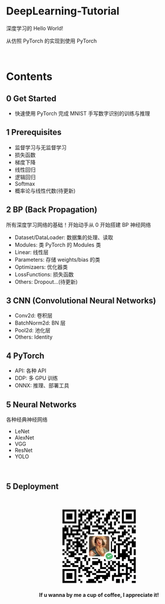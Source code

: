 &emsp;
# DeepLearning-Tutorial

深度学习的 Hello World! 

从仿照 PyTorch 的实现到使用 PyTorch

&emsp;
# Contents
## 0 Get Started
- 快速使用 PyTorch 完成 MNIST 手写数字识别的训练与推理


## 1 Prerequisites
- 监督学习与无监督学习
- 损失函数
- 梯度下降
- 线性回归
- 逻辑回归
- Softmax
- 概率论与线性代数(待更新)

## 2 BP (Back Propagation)
所有深度学习网络的基础！开始动手从 0 开始搭建 BP 神经网络
- Dataset/DataLoader: 数据集的处理、读取
- Modules: 类 PyTorch 的 Modules 类
- Linear: 线性层
- Parameters: 存储 weights/bias 的类
- Optimizaers: 优化器类
- LossFunctions: 损失函数
- Others: Dropout...(待更新)


## 3 CNN (Convolutional Neural Networks)
- Conv2d: 卷积层
- BatchNorm2d: BN 层
- Pool2d: 池化层
- Others: Identity

## 4 PyTorch
- API: 各种 API 
- DDP: 多 GPU 训练
- ONNX: 推理、部署工具



## 5 Neural Networks
各种经典神经网络
- LeNet
- AlexNet
- VGG
- ResNet
- YOLO


&emsp;
## 5 Deployment


&emsp;
<div align=center>
    <img src="./imgs/QRcode.png" width=200>
    <h4>If u wanna by me a cup of coffee, I appreciate it!</h>
</div>